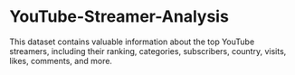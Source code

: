 # YouTube-Streamer-Analysis
This dataset contains valuable information about the top YouTube streamers, including their ranking, categories, subscribers, country, visits, likes, comments, and more.
